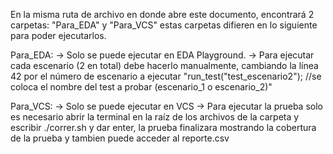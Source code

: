 En la misma ruta de archivo en donde abre este documento, encontrará
2 carpetas: "Para_EDA" y "Para_VCS" estas carpetas difieren en lo siguiente
para poder ejecutarlos.

Para_EDA:
-> Solo se puede ejecutar en EDA Playground.
-> Para ejecutar cada escenario (2 en total) debe hacerlo manualmente,
   cambiando la línea 42 por el número de escenario a ejecutar
   "run_test("test_escenario2"); //se coloca el nombre del test a probar (escenario_1 o escenario_2)"


Para_VCS:
-> Solo se puede ejecutar en VCS
-> Para ejecutar la prueba solo es necesario abrir la terminal en la raíz de los archivos de la carpeta
   y escribir ./correr.sh y dar enter, la prueba  finalizara mostrando la cobertura de la prueba y tambien
   puede acceder al reporte.csv
